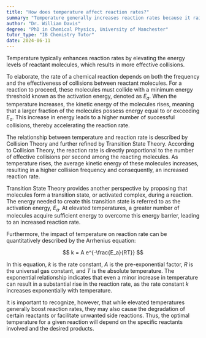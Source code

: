 ```yaml
---
title: "How does temperature affect reaction rates?"
summary: "Temperature generally increases reaction rates because it raises the energy levels of reactant molecules, leading to more effective collisions."
author: "Dr. William Davis"
degree: "PhD in Chemical Physics, University of Manchester"
tutor_type: "IB Chemistry Tutor"
date: 2024-06-11
---
```


Temperature typically enhances reaction rates by elevating the energy levels of reactant molecules, which results in more effective collisions.

To elaborate, the rate of a chemical reaction depends on both the frequency and the effectiveness of collisions between reactant molecules. For a reaction to proceed, these molecules must collide with a minimum energy threshold known as the activation energy, denoted as $E_a$. When the temperature increases, the kinetic energy of the molecules rises, meaning that a larger fraction of the molecules possess energy equal to or exceeding $E_a$. This increase in energy leads to a higher number of successful collisions, thereby accelerating the reaction rate.

The relationship between temperature and reaction rate is described by Collision Theory and further refined by Transition State Theory. According to Collision Theory, the reaction rate is directly proportional to the number of effective collisions per second among the reacting molecules. As temperature rises, the average kinetic energy of these molecules increases, resulting in a higher collision frequency and consequently, an increased reaction rate.

Transition State Theory provides another perspective by proposing that molecules form a transition state, or activated complex, during a reaction. The energy needed to create this transition state is referred to as the activation energy, $E_a$. At elevated temperatures, a greater number of molecules acquire sufficient energy to overcome this energy barrier, leading to an increased reaction rate.

Furthermore, the impact of temperature on reaction rate can be quantitatively described by the Arrhenius equation:

$$
k = A e^{-\frac{E_a}{RT}}
$$

In this equation, $k$ is the rate constant, $A$ is the pre-exponential factor, $R$ is the universal gas constant, and $T$ is the absolute temperature. The exponential relationship indicates that even a minor increase in temperature can result in a substantial rise in the reaction rate, as the rate constant $k$ increases exponentially with temperature.

It is important to recognize, however, that while elevated temperatures generally boost reaction rates, they may also cause the degradation of certain reactants or facilitate unwanted side reactions. Thus, the optimal temperature for a given reaction will depend on the specific reactants involved and the desired products.
    